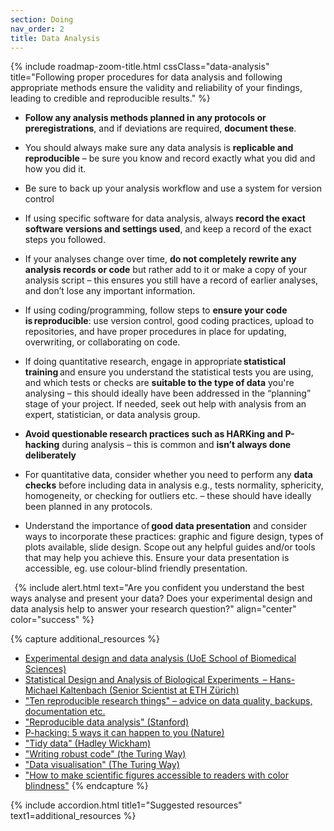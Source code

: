 ```yaml
---
section: Doing
nav_order: 2
title: Data Analysis
---
```


{% include roadmap-zoom-title.html cssClass="data-analysis" title="Following proper procedures for data analysis and following appropriate methods ensure the validity and reliability of your findings, leading to credible and reproducible results." %}
 
  - **Follow any analysis methods planned in any protocols or preregistrations**, and if deviations are required, **document these**. 

  - You should always make sure any data analysis is **replicable and reproducible** – be sure you know and record exactly what you did and how you did it.  

 -  Be sure to back up your analysis workflow and use a system for version control

  - If using specific software for data analysis, always **record the exact software versions and settings used**, and keep a record of the exact steps you followed.  

  - If your analyses change over time, **do not completely rewrite any analysis records or code** but rather add to it or make a copy of your analysis script – this ensures you still have a record of earlier analyses, and don’t lose any important information. 

  - If using coding/programming, follow steps to **ensure your code is reproducible**: use version control, good coding practices, upload to repositories, and have proper procedures in place for updating, overwriting, or collaborating on code.   

  - If doing quantitative research, engage in appropriate **statistical training** and ensure you understand the statistical tests you are using, and which tests or checks are **suitable to the type of data** you're analysing – this should ideally have been addressed in the “planning” stage of your project. If needed, seek out help with analysis from an expert, statistician, or data analysis group. 

- **Avoid questionable research practices such as HARKing and P-hacking** during analysis – this is common and **isn’t always done deliberately**

- For quantitative data, consider whether you need to perform any **data checks** before including data in analysis e.g., tests normality, sphericity, homogeneity, or checking for outliers etc. – these should have ideally been planned in any protocols.  

- Understand the importance of **good data presentation** and consider ways to incorporate these practices: graphic and figure design, types of plots available, slide design. Scope out any helpful guides and/or tools that may help you achieve this. Ensure your data presentation is accessible, eg. use colour-blind friendly presentation. 

  
{% include alert.html text="Are you confident you understand the best ways analyse and present your data? Does your experimental design and data analysis help to answer your research question?" align="center" color="success" %}

{% capture additional_resources %}
- [Experimental design and data analysis (UoE School of Biomedical Sciences)](https://www.ed.ac.uk/biomedical-sciences/experimental-design-and-data-analysis/)
- [Statistical Design and Analysis of Biological Experiments  – Hans-Michael Kaltenbach (Senior Scientist at ETH Zürich)](https://n.ethz.ch/~kahans/doe2021/)
- ["Ten reproducible research things" – advice on data quality, backups, documentation etc.](https://guereslib.github.io/ten-reproducible-research-things/)
- ["Reproducible data analysis" (Stanford)](https://poldrack.github.io/psych-open-science-guide/4_reproducibleanalysis.html)
- [P-hacking: 5 ways it can happen to you (Nature)](https://www.nature.com/articles/d41586-025-01246-1)
- ["Tidy data" (Hadley Wickham)](https://www.jstatsoft.org/article/view/v059i10)
- ["Writing robust code" (the Turing Way)](https://the-turing-way.netlify.app/reproducible-research/code-quality/code-quality-robust)
- ["Data visualisation" (The Turing Way)](https://book.the-turing-way.org/reproducible-research/rdm/rdm-visualisation)
- ["How to make scientific figures accessible to readers with color blindness"](https://www.ascb.org/diversity-equity-and-inclusion/how-to-make-scientific-figures-accessible-to-readers-with-color-blindness/)
{% endcapture %}

{% include accordion.html title1="Suggested resources" text1=additional_resources %}
